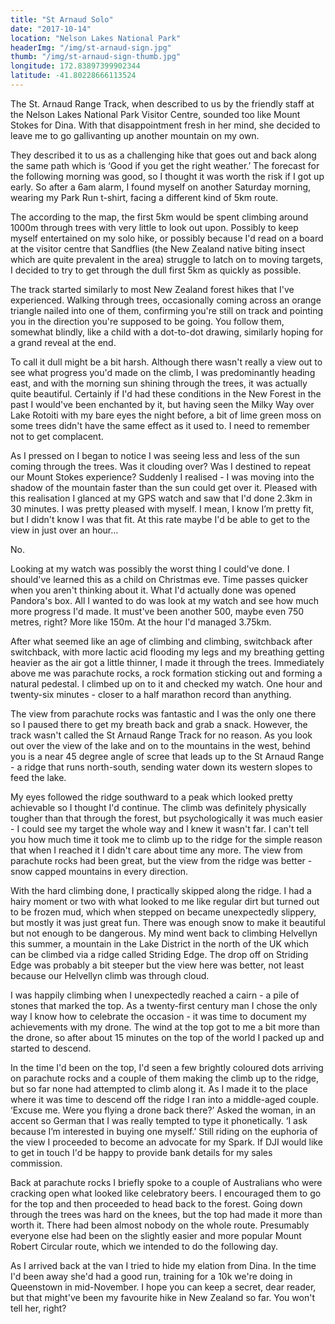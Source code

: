 ```yaml
---
title: "St Arnaud Solo"
date: "2017-10-14"
location: "Nelson Lakes National Park"
headerImg: "/img/st-arnaud-sign.jpg"
thumb: "/img/st-arnaud-sign-thumb.jpg"
longitude: 172.83897399902344
latitude: -41.80228666113524
---
```


The St. Arnaud Range Track, when described to us by the friendly staff at the Nelson Lakes National Park Visitor Centre, sounded too like Mount Stokes for Dina. With that disappointment fresh in her mind, she decided to leave me to go gallivanting up another mountain on my own.

They described it to us as a challenging hike that goes out and back along the same path which is ‘Good if you get the right weather.’ The forecast for the following morning was good, so I thought it was worth the risk if I got up early. So after a 6am alarm, I found myself on another Saturday morning, wearing my Park Run t-shirt, facing a different kind of 5km route.

The according to the map, the first 5km would be spent climbing around 1000m through trees with very little to look out upon. Possibly to keep myself entertained on my solo hike, or possibly because I'd read on a board at the visitor centre that Sandflies (the New Zealand native biting insect which are quite prevalent in the area) struggle to latch on to moving targets, I decided to try to get through the dull first 5km as quickly as possible.

<div><photo url="/img/st-arnaud-peak-in-distance.jpg" caption="The peak, tantalisingly in the distance at the edge of the ridge"></photo></div>

The track started similarly to most New Zealand forest hikes that I've experienced. Walking through trees, occasionally coming across an orange triangle nailed into one of them, confirming you're still on track and pointing you in the direction you're supposed to be going. You follow them, somewhat blindly, like a child with a dot-to-dot drawing, similarly hoping for a grand reveal at the end.

To call it dull might be a bit harsh. Although there wasn't really a view out to see what progress you'd made on the climb, I was predominantly heading east, and with the morning sun shining through the trees, it was actually quite beautiful. Certainly if I'd had these conditions in the New Forest in the past I would've been enchanted by it, but having seen the Milky Way over Lake Rotoiti with my bare eyes the night before, a bit of lime green moss on some trees didn't have the same effect as it used to. I need to remember not to get complacent.

<div><photo url="/img/st-arnaud-ski-jump.jpg" caption="The hike up from parachute rocks to the ridge"></photo></div>

As I pressed on I began to notice I was seeing less and less of the sun coming through the trees. Was it clouding over? Was I destined to repeat our Mount Stokes experience? Suddenly I realised - I was moving into the shadow of the mountain faster than the sun could get over it. Pleased with this realisation I glanced at my GPS watch and saw that I'd done 2.3km in 30 minutes. I was pretty pleased with myself. I mean, I know I’m pretty fit, but I didn't know I was that fit. At this rate maybe I'd be able to get to the view in just over an hour…

No. 

Looking at my watch was possibly the worst thing I could've done. I should've learned this as a child on Christmas eve. Time passes quicker when you aren't thinking about it. What I'd actually done was opened Pandora's box. All I wanted to do was look at my watch and see how much more progress I'd made. It must've been another 500, maybe even 750 metres, right? More like 150m. At the hour I'd managed 3.75km.

After what seemed like an age of climbing and climbing, switchback after switchback, with more lactic acid flooding my legs and my breathing getting heavier as the air got a little thinner, I made it through the trees. Immediately above me was parachute rocks, a rock formation sticking out and forming a natural pedestal. I climbed up on to it and checked my watch. One hour and twenty-six minutes - closer to a half marathon record than anything.

<div><photo url="/img/st-arnaud-ridge.jpg" fullwidth="true"></photo></div>

The view from parachute rocks was fantastic and I was the only one there so I paused there to get my breath back and grab a snack. However, the track wasn't called the St Arnaud Range Track for no reason. As you look out over the view of the lake and on to the mountains in the west, behind you is a near 45 degree angle of scree that leads up to the St Arnaud Range - a ridge that runs north-south, sending water down its western slopes to feed the lake. 

My eyes followed the ridge southward to a peak which looked pretty achievable so I thought I'd continue. The climb was definitely physically tougher than that through the forest, but psychologically it was much easier - I could see my target the whole way and I knew it wasn't far. I can't tell you how much time it took me to climb up to the ridge for the simple reason that when I reached it I didn't care about time any more. The view from parachute rocks had been great, but the view from the ridge was better - snow capped mountains in every direction.

With the hard climbing done, I practically skipped along the ridge. I had a hairy moment or two with what looked to me like regular dirt but turned out to be frozen mud, which when stepped on became unexpectedly slippery, but mostly it was just great fun. There was enough snow to make it beautiful but not enough to be dangerous. My mind went back to climbing Helvellyn this summer, a mountain in the Lake District in the north of the UK which can be climbed via a ridge called Striding Edge. The drop off on Striding Edge was probably a bit steeper but the view here was better, not least because our Helvellyn climb was through cloud.

I was happily climbing when I unexpectedly reached a cairn - a pile of stones that marked the top. As a twenty-first century man I chose the only way I know how to celebrate the occasion - it was time to document my achievements with my drone. The wind at the top got to me a bit more than the drone, so after about 15 minutes on the top of the world I packed up and started to descend.

<div><photo url="/img/st-arnaud-mountains.jpg" fullwidth="true"></photo></div>

In the time I'd been on the top, I'd seen a few brightly coloured dots arriving on parachute rocks and a couple of them making the climb up to the ridge, but so far none had attempted to climb along it. As I made it to the place where it was time to descend off the ridge I ran into a middle-aged couple. ‘Excuse me. Were you flying a drone back there?’ Asked the woman, in an accent so German that I was really tempted to type it phonetically. ‘I ask because I’m interested in buying one myself.’ Still riding on the euphoria of the view I proceeded to become an advocate for my Spark. If DJI would like to get in touch I'd be happy to provide bank details for my sales commission.

Back at parachute rocks I briefly spoke to a couple of Australians who were cracking open what looked like celebratory beers. I encouraged them to go for the top and then proceeded to head back to the forest. Going down through the trees was hard on the knees, but the top had made it more than worth it. There had been almost nobody on the whole route. Presumably everyone else had been on the slightly easier and more popular Mount Robert Circular route, which we intended to do the following day.

<div><photo url="/img/st-arnaud-at-peak.jpg" caption="The valley on the eastern side of the St Arnaud Range, as viewed from the peak"></photo></div>

<div><map route="/route/st-arnaud.json" type="article" layer="terrain"></map></div>

As I arrived back at the van I tried to hide my elation from Dina. In the time I'd been away she'd had a good run, training for a 10k we're doing in Queenstown in mid-November. I hope you can keep a secret, dear reader, but that might've been my favourite hike in New Zealand so far. You won't tell her, right?